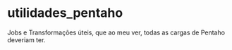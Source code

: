 # utilidades_pentaho
Jobs e Transformações úteis, que ao meu ver, todas as cargas de Pentaho deveriam ter.
